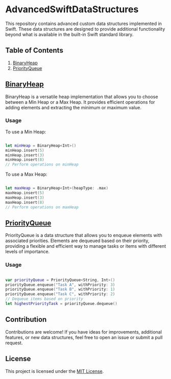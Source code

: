 # AdvancedSwiftDataStructures

This repository contains advanced custom data structures implemented in Swift. These data structures are designed to provide additional functionality beyond what is available in the built-in Swift standard library.

## Table of Contents

1. [BinaryHeap](#binaryheap)
2. [PriorityQueue](#priorityqueue)


## [BinaryHeap](#binaryheap)
BinaryHeap is a versatile heap implementation that allows you to choose between a Min Heap or a Max Heap. It provides efficient operations for adding elements and extracting the minimum or maximum value.

### Usage

To use a Min Heap:

```swift

let minHeap = BinaryHeap<Int>()
minHeap.insert(5)
minHeap.insert(3)
minHeap.insert(8)
// Perform operations on minHeap

```

To use a Max Heap:

```swift

let maxHeap = BinaryHeap<Int>(heapType: .max)
maxHeap.insert(5)
maxHeap.insert(3)
maxHeap.insert(8)
// Perform operations on maxHeap

```

## [PriorityQueue](#priorityqueue)
PriorityQueue is a data structure that allows you to enqueue elements with associated priorities. Elements are dequeued based on their priority, providing a flexible and efficient way to manage tasks or items with different levels of importance.

### Usage

```swift

var priorityQueue = PriorityQueue<String, Int>()
priorityQueue.enqueue("Task A", withPriority: 3)
priorityQueue.enqueue("Task B", withPriority: 1)
priorityQueue.enqueue("Task C", withPriority: 2)
// Dequeue items based on priority
let highestPriorityTask = priorityQueue.dequeue()

```

## Contribution
Contributions are welcome! If you have ideas for improvements, additional features, or new data structures, feel free to open an issue or submit a pull request.

## License

This project is licensed under the [MIT License](https://choosealicense.com/licenses/unlicense/).
